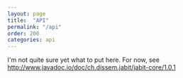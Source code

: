 ```yaml
---
layout: page
title:  "API"
permalink: "/api"
order: 200
categories: api
---
```

I'm not quite sure yet what to put here. For now, see http://www.javadoc.io/doc/ch.dissem.jabit/jabit-core/1.0.1
